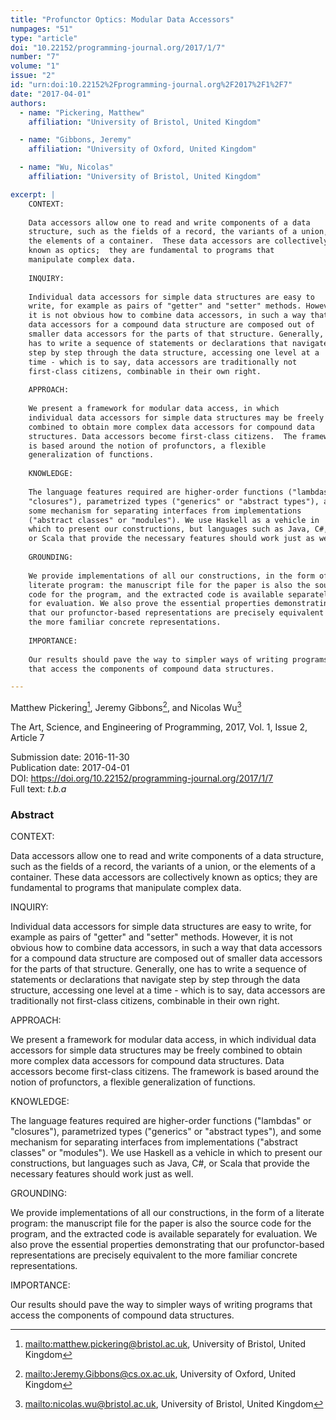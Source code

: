 ```yaml
---
title: "Profunctor Optics: Modular Data Accessors"
numpages: "51"
type: "article"
doi: "10.22152/programming-journal.org/2017/1/7"
number: "7"
volume: "1"
issue: "2"
id: "urn:doi:10.22152%2Fprogramming-journal.org%2F2017%2F1%2F7"
date: "2017-04-01"
authors: 
  - name: "Pickering, Matthew"
    affiliation: "University of Bristol, United Kingdom"

  - name: "Gibbons, Jeremy"
    affiliation: "University of Oxford, United Kingdom"

  - name: "Wu, Nicolas"
    affiliation: "University of Bristol, United Kingdom"

excerpt: |
    CONTEXT:
    
    Data accessors allow one to read and write components of a data
    structure, such as the fields of a record, the variants of a union, or
    the elements of a container.  These data accessors are collectively
    known as optics;  they are fundamental to programs that
    manipulate complex data.
    
    INQUIRY:
    
    Individual data accessors for simple data structures are easy to
    write, for example as pairs of "getter" and "setter" methods. However,
    it is not obvious how to combine data accessors, in such a way that
    data accessors for a compound data structure are composed out of
    smaller data accessors for the parts of that structure. Generally, one
    has to write a sequence of statements or declarations that navigate
    step by step through the data structure, accessing one level at a
    time - which is to say, data accessors are traditionally not
    first-class citizens, combinable in their own right.
    
    APPROACH:
    
    We present a framework for modular data access, in which
    individual data accessors for simple data structures may be freely
    combined to obtain more complex data accessors for compound data
    structures. Data accessors become first-class citizens.  The framework
    is based around the notion of profunctors, a flexible
    generalization of functions.
    
    KNOWLEDGE:
    
    The language features required are higher-order functions ("lambdas" or
    "closures"), parametrized types ("generics" or "abstract types"), and
    some mechanism for separating interfaces from implementations
    ("abstract classes" or "modules"). We use Haskell as a vehicle in
    which to present our constructions, but languages such as Java, C#,
    or Scala that provide the necessary features should work just as well.
    
    GROUNDING:
    
    We provide implementations of all our constructions, in the form of a
    literate program: the manuscript file for the paper is also the source
    code for the program, and the extracted code is available separately
    for evaluation. We also prove the essential properties demonstrating
    that our profunctor-based representations are precisely equivalent to
    the more familiar concrete representations.
    
    IMPORTANCE:
    
    Our results should pave the way to simpler ways of writing programs
    that access the components of compound data structures.

---
```

Matthew Pickering[^1], Jeremy Gibbons[^2], and Nicolas Wu[^3]

The Art, Science, and Engineering of Programming, 2017, Vol. 1, Issue 2, Article 7

Submission date: 2016-11-30  
Publication date: 2017-04-01  
DOI: <https://doi.org/10.22152/programming-journal.org/2017/1/7>  
Full text: *t.b.a*  


### Abstract
CONTEXT:

Data accessors allow one to read and write components of a data
structure, such as the fields of a record, the variants of a union, or
the elements of a container.  These data accessors are collectively
known as optics;  they are fundamental to programs that
manipulate complex data.

INQUIRY:

Individual data accessors for simple data structures are easy to
write, for example as pairs of "getter" and "setter" methods. However,
it is not obvious how to combine data accessors, in such a way that
data accessors for a compound data structure are composed out of
smaller data accessors for the parts of that structure. Generally, one
has to write a sequence of statements or declarations that navigate
step by step through the data structure, accessing one level at a
time - which is to say, data accessors are traditionally not
first-class citizens, combinable in their own right.

APPROACH:

We present a framework for modular data access, in which
individual data accessors for simple data structures may be freely
combined to obtain more complex data accessors for compound data
structures. Data accessors become first-class citizens.  The framework
is based around the notion of profunctors, a flexible
generalization of functions.

KNOWLEDGE:

The language features required are higher-order functions ("lambdas" or
"closures"), parametrized types ("generics" or "abstract types"), and
some mechanism for separating interfaces from implementations
("abstract classes" or "modules"). We use Haskell as a vehicle in
which to present our constructions, but languages such as Java, C#,
or Scala that provide the necessary features should work just as well.

GROUNDING:

We provide implementations of all our constructions, in the form of a
literate program: the manuscript file for the paper is also the source
code for the program, and the extracted code is available separately
for evaluation. We also prove the essential properties demonstrating
that our profunctor-based representations are precisely equivalent to
the more familiar concrete representations.

IMPORTANCE:

Our results should pave the way to simpler ways of writing programs
that access the components of compound data structures.


[^1]: <mailto:matthew.pickering@bristol.ac.uk>, University of Bristol, United Kingdom
[^2]: <mailto:Jeremy.Gibbons@cs.ox.ac.uk>, University of Oxford, United Kingdom
[^3]: <mailto:nicolas.wu@bristol.ac.uk>, University of Bristol, United Kingdom
